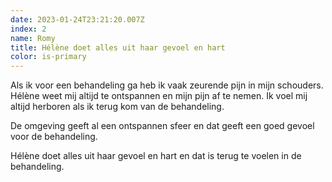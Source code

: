 ```yaml
---
date: 2023-01-24T23:21:20.007Z
index: 2
name: Romy
title: Hélène doet alles uit haar gevoel en hart
color: is-primary
---
```


Als ik voor een behandeling ga heb ik vaak zeurende pijn in mijn schouders. Hélène weet mij altijd te ontspannen en mijn pijn af te nemen. Ik voel mij altijd herboren als ik terug kom van de behandeling.

De omgeving geeft al een ontspannen sfeer en dat geeft een goed gevoel voor de behandeling.

Hélène doet alles uit haar gevoel en hart en dat is terug te voelen in de behandeling.